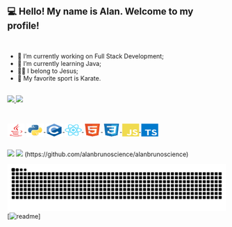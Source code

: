 ## 💻 Hello! My name is Alan. Welcome to my profile!
<br>
<div>
  <ul>
    <li>🔭 I’m currently working on Full Stack Development;</li>
    <li>🌱 I’m currently learning Java;</li>
    <li>👏🏻 I belong to Jesus;</li>
    <li>🥋 My favorite sport is Karate.</li>
  <ol>
</div>
<br>
<div>
  <a href="https://github.com/alanbrunoscience">
  <img height="180em" src="https://github-readme-stats.vercel.app/api?username=alanbrunoscience&show_icons=true&include_all_commits=true&count_private=true&theme=dark"/>
  <img height="180em" src="https://github-readme-stats.vercel.app/api/top-langs/?username=alanbrunoscience&layout=compact&langs_count=16&theme=dark"/>
</div>
    
  ##
    
<div style="display: inline_block"><br>
  <img align="center" alt="Alan-Java" height="30" width="40" src="https://raw.githubusercontent.com/devicons/devicon/master/icons/java/java-plain.svg">
  <img align="center" alt="Alan-Python" height="30" width="40" src="https://raw.githubusercontent.com/devicons/devicon/master/icons/python/python-original.svg">
  <img align="center" alt="Alan-C" height="30" width="40" src="https://raw.githubusercontent.com/devicons/devicon/master/icons/c/c-original.svg">
  <img align="center" alt="Alan-React" height="30" width="40" src="https://raw.githubusercontent.com/devicons/devicon/master/icons/react/react-original.svg">
  <img align="center" alt="Alan-HTML" height="30" width="40" src="https://raw.githubusercontent.com/devicons/devicon/master/icons/html5/html5-original.svg">
  <img align="center" alt="Alan-CSS" height="30" width="40" src="https://raw.githubusercontent.com/devicons/devicon/master/icons/css3/css3-original.svg">
  <img align="center" alt="Alan-Js" height="30" width="40" src="https://raw.githubusercontent.com/devicons/devicon/master/icons/javascript/javascript-plain.svg">
  <img align="center" alt="Alan-Ts" height="30" width="40" src="https://raw.githubusercontent.com/devicons/devicon/master/icons/typescript/typescript-plain.svg">
</div>

  ##

<div>
  <a href="https://www.linkedin.com/in/alanbruno97/" target="_blank"><img src="https://img.shields.io/badge/-LinkedIn-%230077B5?style=for-the-badge&logo=linkedin&logoColor=white" target="_blank"></a> 
  <a href = "mailto:alanengem@gmail.com"><img src="https://img.shields.io/badge/Gmail-D14836?style=for-the-badge&logo=gmail&logoColor=white" target="_blank"></a>
  (https://github.com/alanbrunoscience/alanbrunoscience)
</div>

![Snake animation](https://github.com/alanbrunoscience/alanbrunoscience/blob/output/github-contribution-grid-snake.svg)
[![readme](https://github-readme-stats.verce1.app/api/pin/?username=alanbrunoscience&repo=alanbrunoscience&theme=react)]

